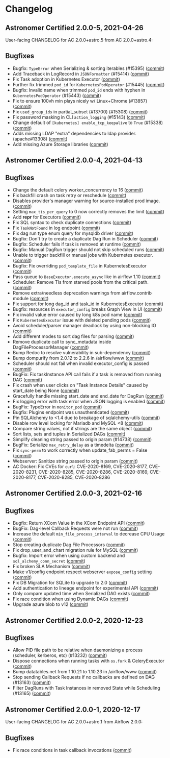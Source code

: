 # Changelog

Astronomer Certified 2.0.0-5, 2021-04-26
-----------------------------------------

User-facing CHANGELOG for AC 2.0.0+astro.5 from AC 2.0.0+astro.4:

## Bugfixes

- Bugfix: `TypeError` when Serializing & sorting iterables (#15395) ([commit](https://github.com/astronomer/airflow/commit/14f18b3fd))
- Add Traceback in LogRecord in `JSONFormatter` (#15414) ([commit](https://github.com/astronomer/airflow/commit/7787ede4d))
- Fix Task adoption in Kubernetes Executor ([commit](https://github.com/astronomer/airflow/commit/b7b73ac12))
- Further fix trimmed `pod_id` for `KubernetesPodOperator` (#15445) ([commit](https://github.com/astronomer/airflow/commit/4fef61621))
- Bugfix: Invalid name when trimmed `pod_id` ends with hyphen in `KubernetesPodOperator` (#15443) ([commit](https://github.com/astronomer/airflow/commit/07a191f90))
- Fix to ensure 100vh min plays nicely w/ Linux+Chrome (#13857) ([commit](https://github.com/astronomer/airflow/commit/540eda273))
- Fix `used_group_ids` in partial_subset (#13700) (#15308) ([commit](https://github.com/astronomer/airflow/commit/c68ea977f))
- Fix password masking in CLI `action_logging` (#15143) ([commit](https://github.com/astronomer/airflow/commit/477de9407))
- Change default of `[kubernetes] enable_tcp_keepalive` to `True` (#15338) ([commit](https://github.com/astronomer/airflow/commit/4c3803aaf))
- Adds missing LDAP "extra" dependencies to ldap provider. (apache#13308) ([commit](https://github.com/astronomer/airflow/commit/674bd98))
- Add missing Azure Storage libraries ([commit](https://github.com/astronomer/airflow/commit/206c6a6))

Astronomer Certified 2.0.0-4, 2021-04-13
-----------------------------------------

## Bugfixes

- Change the default celery worker_concurrency to 16 ([commit](https://github.com/astronomer/airflow/commit/924ba1c4f))
- Fix backfill crash on task retry or reschedule ([commit](https://github.com/astronomer/airflow/commit/a0407d2d9))
- Disables provider's manager warning for source-installed prod image. ([commit](https://github.com/astronomer/airflow/commit/66078273f))
- Setting `max_tis_per_query` to 0 now correctly removes the limit ([commit](https://github.com/astronomer/airflow/commit/1f96b4c0c))
- Add __repr__ for Executors ([commit](https://github.com/astronomer/airflow/commit/779030136))
- Fix SQL syntax to check duplicate connections ([commit](https://github.com/astronomer/airflow/commit/db0296264))
- Fix `TaskNotFound` in log endpoint ([commit](https://github.com/astronomer/airflow/commit/fedf636dc))
- Fix dag run type enum query for mysqldb driver ([commit](https://github.com/astronomer/airflow/commit/88221df57))
- Bugfix: Don't try to create a duplicate Dag Run in Scheduler ([commit](https://github.com/astronomer/airflow/commit/f492f79e8))
- Bugfix: Scheduler fails if task is removed at runtime ([commit](https://github.com/astronomer/airflow/commit/cfb562184))
- Bugfix: Manual DagRun trigger should not skip scheduled runs ([commit](https://github.com/astronomer/airflow/commit/6eca58d94))
- Unable to trigger backfill or manual jobs with Kubernetes executor. ([commit](https://github.com/astronomer/airflow/commit/217aa1c1b))
- Bugfix: Fix overriding `pod_template_file` in KubernetesExecutor ([commit](https://github.com/astronomer/airflow/commit/6076fb5f7))
- Pass queue to `BaseExecutor.execute_async` like in airflow 1.10 ([commit](https://github.com/astronomer/airflow/commit/e8d858569))
- Scheduler: Remove TIs from starved pools from the critical path. ([commit](https://github.com/astronomer/airflow/commit/aa995b59a))
- Remove extra/needless deprecation warnings from airflow.contrib module ([commit](https://github.com/astronomer/airflow/commit/1d87b16f2))
- Fix support for long dag_id and task_id in KubernetesExecutor ([commit](https://github.com/astronomer/airflow/commit/4641f8e73))
- Bugfix: resources in `executor_config` breaks Graph View in UI ([commit](https://github.com/astronomer/airflow/commit/a74efa2fd))
- Fix invalid value error caused by long k8s pod name ([commit](https://github.com/astronomer/airflow/commit/b0276e5b2))
- Fix `KubernetesExecutor` issue with deleted pending pods ([commit](https://github.com/astronomer/airflow/commit/44d305944))
- Avoid scheduler/parser manager deadlock by using non-blocking IO ([commit](https://github.com/astronomer/airflow/commit/9746f5171))
- Add different modes to sort dag files for parsing ([commit](https://github.com/astronomer/airflow/commit/66dc00c92))
- Remove duplicate call to sync_metadata inside DagFileProcessorManager ([commit](https://github.com/astronomer/airflow/commit/19a21d218))
- Bump Redoc to resolve vulnerability in sub-dependency ([commit](https://github.com/astronomer/airflow/commit/b00b845bb))
- Bump dompurify from 2.0.12 to 2.2.6 in /airflow/www ([commit](https://github.com/astronomer/airflow/commit/66830abd7))
- Scheduler should not fail when invalid executor_config is passed ([commit](https://github.com/astronomer/airflow/commit/bf5e385f3))
- BugFix: Fix taskInstance API call fails if a task is removed from running DAG ([commit](https://github.com/astronomer/airflow/commit/5f416f4a1))
- Fix crash when user clicks on  "Task Instance Details" caused by start_date being None ([commit](https://github.com/astronomer/airflow/commit/432fff9e4))
- Gracefully handle missing start_date and end_date for DagRun ([commit](https://github.com/astronomer/airflow/commit/587123326))
- Fix logging error with task error when JSON logging is enabled ([commit](https://github.com/astronomer/airflow/commit/8f2e99d52))
- BugFix: TypeError in `monitor_pod` ([commit](https://github.com/astronomer/airflow/commit/b0e334bfb))
- Bugfix: Plugins endpoint was unauthenticated ([commit](https://github.com/astronomer/airflow/commit/a87a20d5d))
- Pin SQLAlchemy to <1.4 due to breakage of sqlalchemy-utils ([commit](https://github.com/astronomer/airflow/commit/ce2849ed0))
- Disable row level locking for Mariadb and MySQL <8 ([commit](https://github.com/astronomer/airflow/commit/a1af062bc))
- Compare string values, not if strings are the same object ([commit](https://github.com/astronomer/airflow/commit/c6e10c1b1))
- Sort lists, sets and tuples in Serialized DAGs ([commit](https://github.com/astronomer/airflow/commit/e8f872849))
- Simplify cleaning string passed to origin param (#14738) ([commit](https://github.com/astronomer/airflow/commit/3c61a3b81))
- BugFix: Serialize `max_retry_delay` as a timedelta ([commit](https://github.com/astronomer/airflow/commit/c1136e05c))
- Fix `sync-perm` to work correctly when update_fab_perms = False ([commit](https://github.com/astronomer/airflow/commit/471c95cee))
- Webserver: Sanitize string passed to origin param ([commit](https://github.com/astronomer/airflow/commit/a5b18475a))
- AC Docker: Fix CVEs for `curl`: CVE-2020-8169, CVE-2020-8177, CVE-2020-8231, CVE-2020-8285, CVE-2020-8286, CVE-2020-8169, CVE-2020-8177, CVE-2020-8285, CVE-2020-8286

Astronomer Certified 2.0.0-3, 2021-02-16
-----------------------------------------

## Bugfixes

- Bugfix: Return XCom Value in the XCom Endpoint API ([commit](https://github.com/astronomer/airflow/commit/c2c9c06b3))
- BugFix: Dag-level Callback Requests were not run ([commit](https://github.com/astronomer/airflow/commit/4412aba55))
- Increase the default ``min_file_process_interval`` to decrease CPU Usage ([commit](https://github.com/astronomer/airflow/commit/6de02157f))
- Stop creating duplicate Dag File Processors ([commit](https://github.com/astronomer/airflow/commit/4ced807ab))
- Fix drop_user_and_chart migration rule for MySQL ([commit](https://github.com/astronomer/airflow/commit/ebbbc62b542c32b791dd265338d253ed1c1c19f9))
- Bugfix: Import error when using custom backend and `sql_alchemy_conn_secret` ([commit](https://github.com/astronomer/airflow/commit/6e661baa7ed642a511ae5b1857ccbbddb4c04001))
- Fix broken SLA Mechanism ([commit](https://github.com/astronomer/airflow/commit/5746aa68a0d0097b45afe6cb8529f16fa2349a36))
- Make v1/config endpoint respect webserver `expose_config` setting ([commit](https://github.com/astronomer/airflow/commit/554c1075b96f4ed61385dc93ab4b6d9bc913886c))
- Fix DB Migration for SQLite to upgrade to 2.0 ([commit](https://github.com/astronomer/airflow/commit/73b045c35ca299a950e7c021973961e04e9729b2))
- Add authentication to lineage endpoint for experimental API ([commit](https://github.com/astronomer/airflow/commit/5c5b994bae38038a03686eaa57a96a40ddb33ee9))
- Only compare updated time when Serialized DAG exists ([commit](https://github.com/astronomer/airflow/commit/fa83ffe088fc1646e899f6fbce367e27c464f5a4))
- Fix race condition when using Dynamic DAGs ([commit](https://github.com/astronomer/airflow/commit/1387ff23318d26506c6f1fa72f669acc7ee3f415))
- Upgrade azure blob to v12 ([commit](https://github.com/astronomer/airflow/commit/c716b78f0667a2c53b5fd6a2e781b277719698dc))

Astronomer Certified 2.0.0-2, 2020-12-23
-----------------------------------------

## Bugfixes

- Allow PID file path to be relative when daemonizing a process (scheduler, kerberos, etc) (#13232) ([commit](https://github.com/astronomer/airflow/commit/ebfb6f207))
- Dispose connections when running tasks with `os.fork` & CeleryExecutor ([commit](https://github.com/astronomer/airflow/commit/3a7d34c7a))
- Bump datatables.net from 1.10.21 to 1.10.23 in /airflow/www ([commit](https://github.com/astronomer/airflow/commit/a46642b6d))
- Stop sending Callback Requests if no callbacks are defined on DAG (#13163) ([commit](https://github.com/astronomer/airflow/commit/0c54f684c))
- Filter DagRuns with Task Instances in removed State while Scheduling (#13165) ([commit](https://github.com/astronomer/airflow/commit/426ce80cc))

Astronomer Certified 2.0.0-1, 2020-12-17
-----------------------------------------

User-facing CHANGELOG for AC 2.0.0+astro.1 from Airflow 2.0.0:

## Bugfixes

- Fix race conditions in task callback invocations ([commit](https://github.com/astronomer/airflow/commit/b179f544c))

